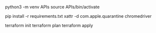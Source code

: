python3 -m venv APIs
source APIs/bin/activate


pip install -r requirements.txt
xattr -d com.apple.quarantine chromedriver


terraform init
terraform plan
terraform apply